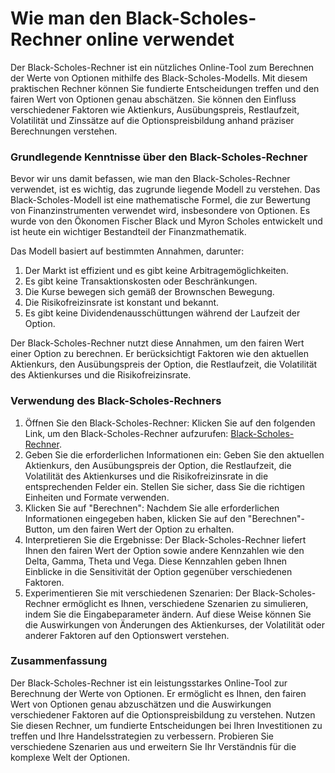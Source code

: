 Wie man den Black-Scholes-Rechner online verwendet
==================================================

Der Black-Scholes-Rechner ist ein nützliches Online-Tool zum Berechnen der Werte von Optionen mithilfe des Black-Scholes-Modells. Mit diesem praktischen Rechner können Sie fundierte Entscheidungen treffen und den fairen Wert von Optionen genau abschätzen. Sie können den Einfluss verschiedener Faktoren wie Aktienkurs, Ausübungspreis, Restlaufzeit, Volatilität und Zinssätze auf die Optionspreisbildung anhand präziser Berechnungen verstehen.

### Grundlegende Kenntnisse über den Black-Scholes-Rechner

Bevor wir uns damit befassen, wie man den Black-Scholes-Rechner verwendet, ist es wichtig, das zugrunde liegende Modell zu verstehen. Das Black-Scholes-Modell ist eine mathematische Formel, die zur Bewertung von Finanzinstrumenten verwendet wird, insbesondere von Optionen. Es wurde von den Ökonomen Fischer Black und Myron Scholes entwickelt und ist heute ein wichtiger Bestandteil der Finanzmathematik.

Das Modell basiert auf bestimmten Annahmen, darunter:

1. Der Markt ist effizient und es gibt keine Arbitragemöglichkeiten.
2. Es gibt keine Transaktionskosten oder Beschränkungen.
3. Die Kurse bewegen sich gemäß der Brownschen Bewegung.
4. Die Risikofreizinsrate ist konstant und bekannt.
5. Es gibt keine Dividendenausschüttungen während der Laufzeit der Option.

Der Black-Scholes-Rechner nutzt diese Annahmen, um den fairen Wert einer Option zu berechnen. Er berücksichtigt Faktoren wie den aktuellen Aktienkurs, den Ausübungspreis der Option, die Restlaufzeit, die Volatilität des Aktienkurses und die Risikofreizinsrate.

### Verwendung des Black-Scholes-Rechners

1. Öffnen Sie den Black-Scholes-Rechner: Klicken Sie auf den folgenden Link, um den Black-Scholes-Rechner aufzurufen: [Black-Scholes-Rechner](https://www.onlinecalculatorsfree.com/de/math/black-scholes-calculator.html).
2. Geben Sie die erforderlichen Informationen ein: Geben Sie den aktuellen Aktienkurs, den Ausübungspreis der Option, die Restlaufzeit, die Volatilität des Aktienkurses und die Risikofreizinsrate in die entsprechenden Felder ein. Stellen Sie sicher, dass Sie die richtigen Einheiten und Formate verwenden.
3. Klicken Sie auf "Berechnen": Nachdem Sie alle erforderlichen Informationen eingegeben haben, klicken Sie auf den "Berechnen"-Button, um den fairen Wert der Option zu erhalten.
4. Interpretieren Sie die Ergebnisse: Der Black-Scholes-Rechner liefert Ihnen den fairen Wert der Option sowie andere Kennzahlen wie den Delta, Gamma, Theta und Vega. Diese Kennzahlen geben Ihnen Einblicke in die Sensitivität der Option gegenüber verschiedenen Faktoren.
5. Experimentieren Sie mit verschiedenen Szenarien: Der Black-Scholes-Rechner ermöglicht es Ihnen, verschiedene Szenarien zu simulieren, indem Sie die Eingabeparameter ändern. Auf diese Weise können Sie die Auswirkungen von Änderungen des Aktienkurses, der Volatilität oder anderer Faktoren auf den Optionswert verstehen.

### Zusammenfassung

Der Black-Scholes-Rechner ist ein leistungsstarkes Online-Tool zur Berechnung der Werte von Optionen. Er ermöglicht es Ihnen, den fairen Wert von Optionen genau abzuschätzen und die Auswirkungen verschiedener Faktoren auf die Optionspreisbildung zu verstehen. Nutzen Sie diesen Rechner, um fundierte Entscheidungen bei Ihren Investitionen zu treffen und Ihre Handelsstrategien zu verbessern. Probieren Sie verschiedene Szenarien aus und erweitern Sie Ihr Verständnis für die komplexe Welt der Optionen.